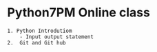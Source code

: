 # Python7PM Online class
    1. Python Introdutiom
        - Input output statement
    2.  Git and Git hub
